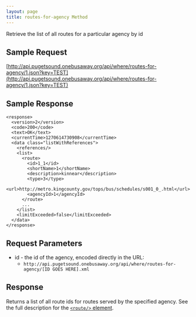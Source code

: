 ```yaml
---
layout: page
title: routes-for-agency Method
---
```


Retrieve the list of all routes for a particular agency by id

## Sample Request

[http://api.pugetsound.onebusaway.org/api/where/routes-for-agency/1.json?key=TEST](http://api.pugetsound.onebusaway.org/api/where/routes-for-agency/1.json?key=TEST)

## Sample Response

    <response>
      <version>2</version>
      <code>200</code>
      <text>OK</text>
      <currentTime>1270614730908</currentTime>
      <data class="listWithReferences">
        <references/>
        <list>
          <route>
            <id>1_1</id>
            <shortName>1</shortName>
            <description>kinnear</description>
            <type>3</type>
            <url>http://metro.kingcounty.gov/tops/bus/schedules/s001_0_.html</url>
            <agencyId>1</agencyId>
          </route>
          ...
        </list>
        <limitExceeded>false</limitExceeded>
      </data>
    </response>

## Request Parameters

* id - the id of the agency, encoded directly in the URL:
    * `http://api.pugetsound.onebusaway.org/api/where/routes-for-agency/[ID GOES HERE].xml`

## Response

Returns a list of all route ids for routes served by the specified agency.  See the full description for the [`<route/>` element](/api/where/elements/route).
